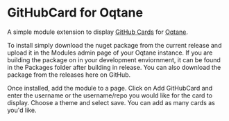 # GitHubCard for Oqtane
A simple module extension to display [GitHub Cards](https://github.com/lepture/github-cards) for [Oqtane](https://github.com/oqtane/oqtane.framework).

To install simply download the nuget package from the current release and upload it in the Modules admin page of your Oqtane instance.  If you are building the package on in your development enviornment, it can be found in the Packages folder after building in release.  You can also download the package from the releases here on GitHub.

Once installed, add the module to a page.  Click on Add GitHubCard and enter the username or the username/repo you would like for the card to display.  Choose a theme and select save.  You can add as many cards as you'd like.
